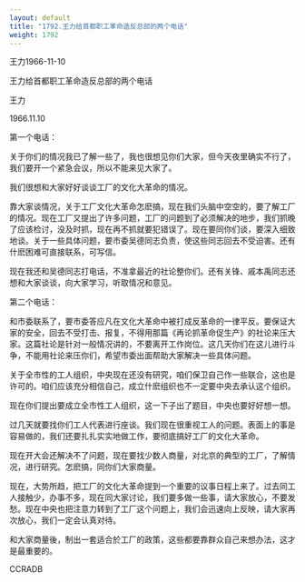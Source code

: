 ```yaml
---
layout: default
title: "1792.王力给首都职工革命造反总部的两个电话"
weight: 1792
---
```


王力1966-11-10

王力给首都职工革命造反总部的两个电话

王力

1966.11.10

第一个电话：

关于你们的情况我已了解一些了，我也很想见你们大家，但今天夜里确实不行了，我们要开一个紧急会议，所以不能来见大家了。

我们很想和大家好好谈谈工厂的文化大革命的情况。

靠大家谈情况，关于工厂文化大革命怎麽搞，现在我们头脑中空空的，要了解工厂的情况。现在工厂又提出了许多问题，工厂的问题到了必须解决的地步，我们抓晚了应该检讨，没及时抓，现在再不抓就要犯错误了。现在要同你们谈，要深入细致地谈。关于一些具体问题，要市委吴德同志负责，使这些同志回去不受迫害。还有什麽困难可直接联系，可写信。

现在我还和吴德同志打电话，不准拿最近的社论整你们。还有关锋、戚本禹同志还想和大家谈谈，向大家学习，听取情况和意见。

第二个电话：

和市委联系了，要市委答应凡在文化大革命中被打成反革命的一律平反。要保证大家的安全，回去不受打击、报复，不得用那篇《再论抓革命促生产》的社论来压大家。这篇社论是针对一般情况讲的，不要离开工作岗位。这几天你们在这儿进行斗争，不能用社论来压你们，希望市委出面帮助大家解决一些具体问题。

关于全市性的工人组织，中央现在还没有研究，咱们保卫自己作一些联合，这也是许可的。咱们应该充分相信自己，成立什麽组织也不一定要中央去承认这个组织。

现在你们提出要成立全市性工人组织，这一下子出了题目，中央也要好好想一想。

过几天就要找你们工人代表进行座谈。我们现在很重视工人的问题。表面上的事是容易做的，我们还要扎扎实实地做工作，要彻底搞好工厂的文化大革命。

现在开大会还解决不了问题，现在要找少数人商量，对北京的典型的工厂，了解情况，进行研究。怎麽搞，同你们大家商量。

现在，大势所趋，把工厂的文化大革命提到一个重要的议事日程上来了。过去同工人接触少，办事不多，现在同大家讨论，我们要多做一些事，请大家放心，不要发愁。现在中央也把注意力转到了工厂这个问题上，我们会迅速向上反映，请大家再次放心，我们一定会认真对待。

和大家商量後，制出一套适合於工厂的政策，这些都要靠群众自己来想办法，这才是最重要的。

CCRADB

